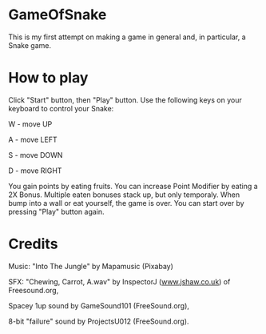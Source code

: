 # GameOfSnake
This is my first attempt on making a game in general and, in particular, a Snake game.

# How to play
Click "Start" button, then "Play" button. Use the following keys on your keyboard to control your Snake:

W - move UP

A - move LEFT

S - move DOWN

D - move RIGHT

You gain points by eating fruits. You can increase Point Modifier by eating a 2X Bonus. Multiple eaten bonuses stack up, but only temporaly.
When bump into a wall or eat yourself, the game is over. You can start over by pressing "Play" button again.

# Credits
Music: "Into The Jungle" by Mapamusic (Pixabay)

SFX: "Chewing, Carrot, A.wav" by InspectorJ (www.jshaw.co.uk) of Freesound.org,

Spacey 1up sound by GameSound101 (FreeSound.org),

8-bit "failure" sound by ProjectsU012 (FreeSound.org).
